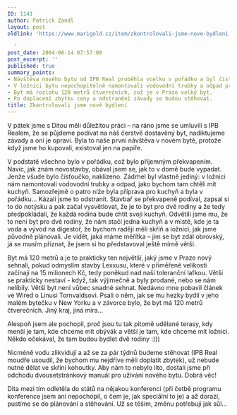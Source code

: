 ```yaml
---
ID: 1141
author: Patrick Zandl
layout: post
oldlink: 'https://www.marigold.cz/item/zkontrolovali-jsme-nove-bydleni

  '
post_date: 2004-06-14 07:57:00
post_excerpt: ''
published: true
summary_points:
- Návštěva nového bytu od IPB Real proběhla vcelku v pořádku a byl čistý.
- V ložnici bytu nepochopitelně namontovali vodovodní trubky a odpad pro kuchyň.
- Byt má rozlohu 120 metrů čtverečních, což je v Praze velký byt.
- Po doplacení zbytku ceny a odstranění závady se budou stěhovat.
title: Zkontrolovali jsme nové bydlení
---
```


<p>
V pátek jsme s Ditou měli důležitou práci &#8211; na ráno jsme se umluvili s IPB Realem, že se půjdeme podívat na náš čerstvě dostavěný byt, nadiktujeme závady a oni je opraví. Byla to naše první návštěva v novém bytě, protože když jsme ho kupovali, existoval jen na papíře. </p>

<p>
V podstatě všechno bylo v pořádku, což bylo příjemným překvapením. Navíc, jak znám novostavby, obával jsem se, jak to v domě bude vypadat. Jenže všude bylo čisťoučko, naklizeno. Zádrhel byl vlastně jediný: v ložnici nám namontovali vodovodní trubky a odpad, jako bychom tam chtěli mít kuchyň. Samozřejmě o patro níže byla příprava pro kuchyň a byla v pořádku&#8230; Kázali jsme to odstranit. Stavbař se překvapeně podíval, zapsal si to do notýsku a pak začal vysvětlovat, že je to byt pro dvě rodiny a že tedy předpokládali, že každá rodina bude chtít svoji kuchyň. Odvětili jsme mu, že to není byt pro dvě rodiny, že nám stačí jedna kuchyň a v místě, kde je ta voda a vývod na digestoř, že bychom raději měli skříň a ložnici, jak jsme původně plánovali. Je vidět, jaká máme měřítka &#8211; jim se byt zdál obrovský, já se musím přiznat, že jsem si ho představoval ještě mírně větší. </p>

<p>
Byt má 120 metrů a je to prakticky ten největší, jaký jsme v Praze nový sehnali, pokud odmyslím stavby Lexxusu, které v přiměřené velikosti začínají na 15 milionech Kč, tedy poněkud nad naší toleranční laťkou. Větši se prakticky nestaví - když, tak výjimečně a byly prodané, nebo se nám nelíbily. Větší byt není vůbec snadné sehnat. Nedávno mne pobavil článek ve Wired o Linusi Tornvaldsovi. Psali o něm, jak se mu hezky bydlí v jeho malém bytečku v New Yorku a v závorce bylo, že byt má 120 metrů čtverečních. Jiný kraj, jiná míra&#8230;</p>

<p>
Alespoň jsem ale pochopil, proč jsou tu tak pitomě udělané terasy, kdy menší je tam, kde chceme mít obývák a větší je tam, kde chceme mít ložnici. Někdo očekával, že tam budou bydlet dvě rodiny :)))</p>

<p>
Nicméně vodu zlikvidují a až se za pár týdnů budeme stěhovat (IPB Real moudře usoudil, že bychom mu nejdříve měli doplatit zbytek), už nebude nutné dělat ve skříni kohoutky. Aby nám to nebylo líto, dostali jsme při odchodu dvousetstránkový manuál pro užívání nového bytu. Dobrá věc!</p>

<p>
Dita mezi tím odletěla do států na nějakou konferenci (při četbě programu konference jsem ani nepochopil, o čem je, jak speciální to je) a až dorazí, pustíme se do plánování a stěhování. Už se těším, změnu potřebuji jak sůl&#8230;
</p>